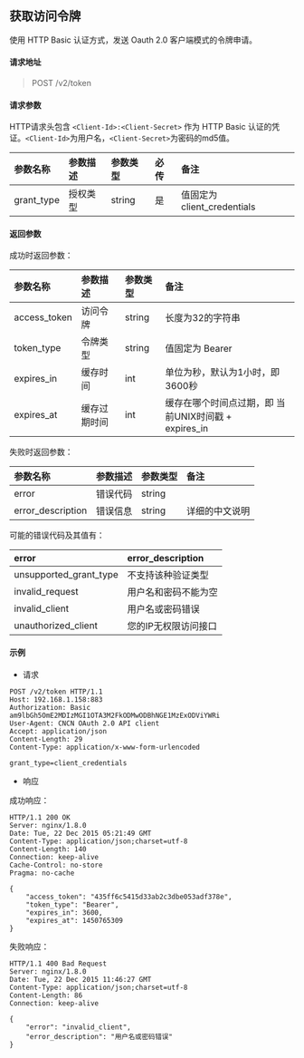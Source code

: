 ## 获取访问令牌
使用 HTTP Basic 认证方式，发送 Oauth 2.0 客户端模式的令牌申请。
#### 请求地址

> POST /v2/token

#### 请求参数
HTTP请求头包含 `<Client-Id>:<Client-Secret>` 作为 HTTP Basic 认证的凭证。`<Client-Id>`为用户名，`<Client-Secret>`为密码的md5值。

| 参数名称   | 参数描述 | 参数类型 | 必传 | 备注                        |
|:-----------|:---------|:---------|:-----|:----------------------------|
| grant_type | 授权类型 | string   | 是   | 值固定为 client_credentials |

#### 返回参数

成功时返回参数：

| 参数名称     | 参数描述     | 参数类型 | 备注                                                     |
|:-------------|:-------------|:---------|:---------------------------------------------------------|
| access_token | 访问令牌     | string   | 长度为32的字符串                                         |
| token_type   | 令牌类型     | string   | 值固定为 Bearer                                          |
| expires_in   | 缓存时间     | int      | 单位为秒，默认为1小时，即 3600秒                         |
| expires_at   | 缓存过期时间 | int      | 缓存在哪个时间点过期，即 当前UNIX时间戳 + <br>expires_in |

失败时返回参数：

| 参数名称          | 参数描述 | 参数类型 | 备注           |
|:------------------|:---------|:---------|:---------------|
| error             | 错误代码 | string   |                |
| error_description | 错误信息 | string   | 详细的中文说明 |

可能的错误代码及其值有：

| error                  | error_description    |
|:-----------------------|:---------------------|
| unsupported_grant_type | 不支持该种验证类型   |
| invalid_request        | 用户名和密码不能为空 |
| invalid_client         | 用户名或密码错误     |
| unauthorized_client    | 您的IP无权限访问接口 |


#### 示例
* 请求

```http
POST /v2/token HTTP/1.1
Host: 192.168.1.158:883
Authorization: Basic am9lbGh5OmE2MDIzMGI1OTA3M2FkODMwODBhNGE1MzExODViYWRi
User-Agent: CNCN OAuth 2.0 API client
Accept: application/json
Content-Length: 29
Content-Type: application/x-www-form-urlencoded

grant_type=client_credentials
```

* 响应

成功响应：

```http
HTTP/1.1 200 OK
Server: nginx/1.8.0
Date: Tue, 22 Dec 2015 05:21:49 GMT
Content-Type: application/json;charset=utf-8
Content-Length: 140
Connection: keep-alive
Cache-Control: no-store
Pragma: no-cache

{
    "access_token": "435ff6c5415d33ab2c3dbe053adf378e",
    "token_type": "Bearer",
    "expires_in": 3600,
    "expires_at": 1450765309
}
```

失败响应：

```http
HTTP/1.1 400 Bad Request
Server: nginx/1.8.0
Date: Tue, 22 Dec 2015 11:46:27 GMT
Content-Type: application/json;charset=utf-8
Content-Length: 86
Connection: keep-alive

{
    "error": "invalid_client",
    "error_description": "用户名或密码错误"
}
```

